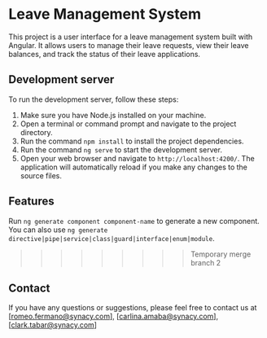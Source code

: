 # Leave Management System

This project is a user interface for a leave management system built with Angular. It allows users to manage their leave
requests, view their leave balances, and track the status of their leave applications.

## Development server

To run the development server, follow these steps:

1. Make sure you have Node.js installed on your machine.
2. Open a terminal or command prompt and navigate to the project directory.
3. Run the command `npm install` to install the project dependencies.
4. Run the command `ng serve` to start the development server.
5. Open your web browser and navigate to `http://localhost:4200/`. The application will automatically reload if you make
   any changes to the source files.

## Features

Run `ng generate component component-name` to generate a new component. You can also
use `ng generate directive|pipe|service|class|guard|interface|enum|module`.
> > > > > > > > > Temporary merge branch 2

## Contact

If you have any questions or suggestions, please feel free to contact us
at [romeo.fermano@synacy.com], [carlina.amaba@synacy.com], [clark.tabar@synacy.com]
